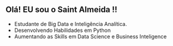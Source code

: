 ## Olá! EU sou o Saint Almeida !!

- Estudante de Big Data e Inteligência Analítica.
- Desenvolvendo Habilidades em Python
- Aumentando as Skills em Data Science e Business Inteligence

